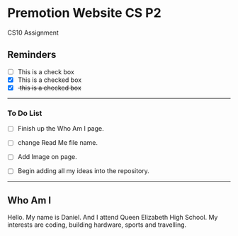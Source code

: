 # Premotion Website CS P2
CS10 Assignment

## Reminders

- [ ] This is a check box
- [x] This is a checked box
- [x] <del> this is a checked box </del>

---

### To Do List

- [ ] Finish up the Who Am I page.

- [ ] change Read Me file name.

- [ ] Add Image on page.

- [ ] Begin adding all my ideas into the repository. 


---








## Who Am I

Hello. My name is Daniel. And I attend Queen Elizabeth High School. My interests are coding, building hardware, sports and travelling.

